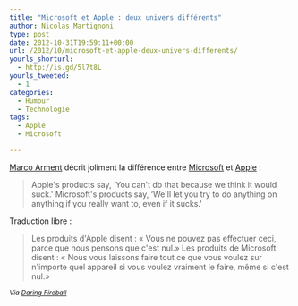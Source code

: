 ```yaml
---
title: "Microsoft et Apple : deux univers différents"
author: Nicolas Martignoni
type: post
date: 2012-10-31T19:59:11+00:00
url: /2012/10/microsoft-et-apple-deux-univers-differents/
yourls_shorturl:
  - http://is.gd/5l7t8L
yourls_tweeted:
  - 1
categories:
  - Humour
  - Technologie
tags:
  - Apple
  - Microsoft

---
```

[Marco Arment][1] décrit joliment la différence entre [Microsoft][2] et [Apple][3] :

> Apple's products say, &lsquo;You can't do that because we think it would suck.' Microsoft's products say, &lsquo;We'll let you try to do anything on anything if you really want to, even if it sucks.'

Traduction libre :

> Les produits d'Apple disent : « Vous ne pouvez pas effectuer ceci, parce que nous pensons que c'est nul.» Les produits de Microsoft disent : « Nous vous laissons faire tout ce que vous voulez sur n'importe quel appareil si vous voulez vraiment le faire, même si c'est nul.»

_<small>Via <a href="http://daringfireball.net/linked/2012/10/31/marco-surface">Daring Fireball</a></small>_

 [1]: http://www.marco.org/2012/10/26/an-alternate-universe
 [2]: http://microsoft.com/
 [3]: http://apple.com/